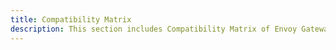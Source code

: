 ```yaml
---
title: Compatibility Matrix
description: This section includes Compatibility Matrix of Envoy Gateway.
---
```

